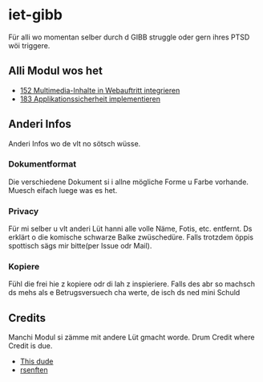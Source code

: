 # iet-gibb
Für alli wo momentan selber durch d GIBB struggle oder gern ihres PTSD wöi triggere.

## Alli Modul wos het
- [152 Multimedia-Inhalte in Webauftritt integrieren](https://github.com/MasterEvarior/iet-gibb/tree/master/152)
- [183 Applikationssicherheit implementieren](https://github.com/MasterEvarior/iet-gibb/tree/master/183)

## Anderi Infos
Anderi Infos wo de vlt no sötsch wüsse.

### Dokumentformat
Die verschiedene Dokument si i allne mögliche Forme u Farbe vorhande. Muesch eifach luege was es het. 

### Privacy
Für mi selber u vlt anderi Lüt hanni alle volle Näme, Fotis, etc. entfernt. Ds erklärt o die komische schwarze Balke zwüschedüre. Falls trotzdem öppis spottisch sägs mir bitte(per Issue odr Mail).

### Kopiere
Fühl die frei hie z kopiere odr di lah z inspieriere. Falls des abr so machsch ds mehs als e Betrugsversuech cha werte, de isch ds ned mini Schuld

## Credits
Manchi Modul si zämme mit andere Lüt gmacht worde. Drum Credit where Credit is due.
- [This dude](https://github.com/0xlmnt)
- [rsenften](https://github.com/rsenften)
